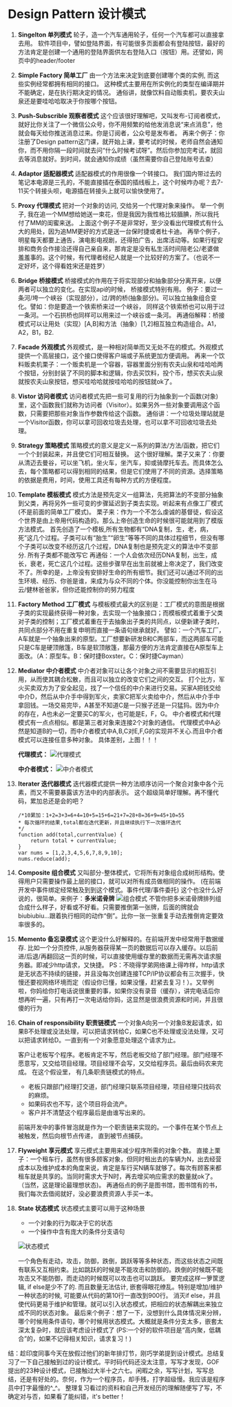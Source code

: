 Design Pattern 设计模式
===
1. **Singelton 单列模式**
    轮子，造一个汽车通用轮子，任何一个汽车都可以直接拿去用。
    软件项目中，譬如登陆界面，有可能很多页面都会有登陆按钮，最好的方法肯定是创建一个通用的登陆界面供左右登陆入口（按钮）用。还譬如，网页中的header/footer
2. **Simple Factory 简单工厂**
    由一个方法来决定到底要创建哪个类的实例, 而这些实例经常都拥有相同的接口。 这种模式主要用在所实例化的类型在编译期并不能确定，是在执行期决定的情况。 通俗讲，就像饮料自动贩卖机，要农夫山泉还是要哇哈哈取决于你按哪个按钮。
3. **Push-Subscrible 观察者模式**
    这个应该很好理解吧，又叫发布-订阅者模式，就好比你关注了一个微信公众号，你不用频繁的给他发消息说“来点消息”，他就会每天给你推送消息过来。你是订阅者，公众号是发布者。
    再来个例子：你注册了Design pattern这门课，就开始上课，要考试的时候，老师自然会通知你，而不用你隔一段时间就去问“什么时候考试呀”。然后你参加完考试，就回去等消息就好。到时间，就会通知你成绩（虽然需要你自己登陆账号去查）
4. **Adaptor 适配器模式**
    适配器模式的作用很像一个转接口。
    我们国内带过去的笔记本电源是三孔的，不能直接插在泰国的插线板上，这个时候咋办呢？去7-11买个转接头呗，电源插在转接头上就可以愉快使用了。
5. **Proxy 代理模式**
    把对一个对象的访问, 交给另一个代理对象来操作。
    举一个例子, 我在追一个MM想给她送一束花，但是我因为我性格比较腼腆，所以我托付了MM的闺蜜来送。
    上面这个例子不是非常好，至少没看出代理模式有什么大的用处，因为追MM更好的方式是送一台保时捷或者杜卡迪。
    再举个例子，明星每天都要上通告，演电影电视剧，还得拍广告，出席活动等。如果行程安排和商务合作接洽还得自己亲自来，那肯定是没有私生活时间陪老公/老婆做羞羞事的。这个时候，有代理者经纪人就是一个比较好的方案了。（也说不一定好坏，这个得看姓宋还是姓罗）
6. **Bridge 桥接模式**
    桥接模式的作用在于将实现部分和抽象部分分离开来，以便两者可以独立的变化。在实现api的时候， 桥接模式特别有用。
    例子：要过一条河/垮一个峡谷（实现部分），过/跨的桥(抽象部分)。可以独立抽象组合变化。譬如：你是要造一个铁索桥来过一个峡谷， 同样这个铁索桥也可以用于过一条河。一个石拱桥也同样可以用来过一个峡谷或一条河。
    再通俗解释：桥接模式可以让用处（实现）[A,B]和方法（抽象）[1,2]相互独立构造组合。A1，A2，B1，B2.
7. **Facade 外观模式**
    外观模式，是一种相对简单而又无处不在的模式。外观模式提供一个高层接口，这个接口使得客户端或子系统更加方便调用。
    再来一个饮料贩卖机栗子：一个贩卖机是一个容器，容器里面分别有农夫山泉和哇哈哈两个按钮，分别封装了不同的脚本和逻辑，你去买饮料，投个币，想买农夫山泉就按农夫山泉按钮，想买哇哈哈就按哇哈哈的按钮就ok了。
8. **Vistor 访问者模式**
    访问者模式先把一些可复用的行为抽象到一个函数(对象)里，这个函数我们就称为访问者（Visitor）。如果另外一些对象要调用这个函数，只需要把那些对象当作参数传给这个函数。
    通俗讲：一个垃圾处理站就是一个Visitor函数，你可以拿可回收垃圾去处理，也可以拿不可回收垃圾去处理。
9. **Strategy 策略模式**
    策略模式的意义是定义一系列的算法/方法/函数，把它们一个个封装起来，并且使它们可相互替换。
    这个很好理解。栗子又来了：你要从清迈去曼谷，可以坐飞机，坐火车，坐汽车，抑或骑摩托车去。而具体怎么去，每个策略都可以得到相同的结果，但是它们使用了不同的资源。选择策略的依据是费用，时间，使用工具还有每种方式的方便程度。
10. **Template 模板模式**
    模式方法是预先定义一组算法，先把算法的不变部分抽象到父类，再将另外一些可变的步骤延迟到子类去实现。听起来有点像工厂模式(不是前面的简单工厂模式)。
    栗子来：作为一个不怎么虔诚的基督徒，假设这个世界是由上帝用代码构造的。那么上帝创造生命的时候很可能就用到了模版方法模式。
    首先创造了一个模板,所有生物都有“DNA复制，生，老，病，死”这几个过程。子类可以有“胎生”“卵生”等等不同的具体过程细节，但没有哪个子类可以改变不经历这几个过程，DNA复制也是预先定义的算法中不变部分. 所有子类都不能改写它
    再通俗：一个人会依次经历DNA复制，出生，成长，衰老，死亡这几个过程。这些步骤早在出生前就被上帝决定了，我们改变不了。所幸的是，上帝没有安排好生命的所有细节。我们还可以通过不同的出生环境、经历、你爸是谁，来成为与众不同的个体。你没能控制你出生在马云/健林爸爸家，但你还能控制你的努力程度
11. **Factory Method 工厂模式**
    与模板模式最大的区别是：工厂模式的意图是根据子类的实现最终获得一种对象，去实现一个抽象接口；而模板模式着重于父类对子类的控制；工厂模式着重在于去抽象出子类的共同点，以便新建子类时，共同点部分不用在重复申明而直接一条语句继承就好。
    譬如：一个汽车工厂，A车就是一个抽象出来的原型。工厂想要新研发B和C两部车，而这两部车可能只是C车是硬顶敞篷，B车是软顶敞篷，那最方便的方法肯定直接在A原型车上面改。（A：原型车。B：保时捷Boxster。C：保时捷Cayman）
12. **Mediator 中介者模式**
    中介者对象可以让各个对象之间不需要显示的相互引用，从而使其耦合松散，而且可以独立的改变它们之间的交互。
    打个比方，军火买卖双方为了安全起见，找了一个信任的中介来进行交易。买家A把钱交给中介D，然后从中介手中得到军火，卖家C把军火卖给中介，然后从中介手中拿回钱。一场交易完毕，A甚至不知道C是一只猴子还是一只猛犸。因为中介的存在，A也未必一定要买C的军火，也可能是E，F，G。
    中介者模式和代理模式有一点点相似。都是第三者对象来连接2个对象的通信。
    代理模式中A必然是知道B的一切，而中介者模式中A,B,C对E,F,G的实现并不关心.而且中介者模式可以连接任意多种对象。
    具体差别，上图！！！
    
    **代理模式：**
    ![代理模式](http://jbcdn2.b0.upaiyun.com/2012/10/image-4.png)
    
    **中介者模式：**
    ![中介者模式](http://jbcdn2.b0.upaiyun.com/2012/10/image-5.png)
13. **Iterater 迭代器模式**
    迭代器模式提供一种方法顺序访问一个聚合对象中各个元素，而又不需要暴露该方法中的内部表示。
    这个超级简单好理解。再不懂代码，累加总还是会的吧？
    ```
    /*10累加：1+2=3+3=6+4=10+5=15+6=21+7=28+8=36+9=45+10=55
    * 每次循环的结果,total都在迭代更新，并且继续执行下一次循环迭代
    */
    function add(total,currentValue) {
        return total + currentValue;
    }
    var nums = [1,2,3,4,5,6,7,8,9,10];
    nums.reduce(add);
    ```
14. **Composite 组合模式**
    又叫部分-整体模式，它将所有对象组合成树形结构。使得用户只需要操作最上层的接口，就可以对所有成员做相同的操作。
    (在前端开发中事件绑定经常触及到到这个模式。事件代理/事件委托)
    这个也没什么好说的，很简单。来例子：**多米诺骨牌**
    ![组合模式](http://img002.hc360.cn/g6/M08/D9/3C/wKhQr1NPfZmELclPAAAAAP-SsiI637.jpg)
    不管你把多米诺骨牌排列组合成什么样子，好看或不好看。只需要推倒第一张牌，后面的牌就会biubiubiu...跟着执行相同的动作“倒”。比你一张一张重复手动去推倒肯定要效率很多的。
15. **Memento 备忘录模式**
    这个更没什么好解释的。在前端开发中经常用于数据缓存.
    比如一个分页控件, 从服务器获得某一页的数据后可以存入缓存。以后前进/后退/再翻回这一页的时候，可以直接使用缓存里的数据而无需再次请求服务器。即减少http请求，又快捷。
    PS：不晓得学弟网络课上得咋样，http请求是无状态不持续的链接，并且没每次创建连接TCP/IP协议都会有三次握手，快慢还要视网络环境而定（假设你已懂，如果没懂，赶紧去复习！）。又举例啦，你妈给你打电话说很重要的事，如果你没有录音（缓存），讲完电话后你想再听一遍，只有再打一次电话给你妈，这显然是很浪费资源和时间，并且很傻的行为
16. **Chain of responsibility 职责链模式**
    一个对象A向另一个对象B发起请求，如果B不处理或没法处理，可以把请求转给C，如果C也不处理或没法处理，又可以把请求转给D。一直到有一个对象愿意处理这个请求为止。

    客户让老板写个程序。老板肯定不写，然后老板交给了部门经理。部门经理不愿意写，又交给项目经理。项目经理不会写，又交给程序员。最后由码农来完成。
    在这个假设里， 有几条职责链模式的特点。

    + 老板只跟部门经理打交道，部门经理只联系项目经理，项目经理只找码农的麻烦。
    + 如果码农也不写，这个项目将会流产。
    + 客户并不清楚这个程序最后是由谁写出来的。

    前端开发中的事件冒泡就是作为一个职责链来实现的。一个事件在某个节点上被触发，然后向根节点传递， 直到被节点捕获。
17. **Flyweight 享元模式**
    享元模式主要用来减少程序所需的对象个数。
    直接上栗子：一个租车行，虽然有很多顾客对象，但同时租出去的车辆为N，出去经营成本以及维护成本的角度来说，肯定是车行买N辆车就够了。每次有顾客来都租车就是共享的。当同时需求大于N时，再去增买响应需求的数量就ok了。（当然，这是理论最理想状态)。
    再通俗点的例子是图书馆，图书馆有的书，我们每次去借阅就好，没必要浪费资源人手买一本。
18. **State 状态模式**
    状态模式主要可以用于这种场景

    * 一个对象的行为取决于它的状态
    * 一个操作中含有庞大的条件分支语句

    ![状态模式](http://jbcdn2.b0.upaiyun.com/2012/10/image-2.jpg)
    
    一个角色有走动，攻击，防御，跌倒，跳跃等等多种状态，而这些状态之间既有联系又互相约束。比如跳跃的时候是不能攻击和防御的。跌倒的时候既不能攻击又不能防御，而走动的时候既可以攻击也可以跳跃。
    要完成这样一箩筐逻辑, if else是少不了的. 而且数量无法估计, 嵌套得眼花缭乱。特别是增加/维护一种状态的时候, 可能要从代码的第10行一直改到900行。
    消灭if else，并且使代码更易于维护和管理。就可以引入状态模式，把相应的状态解耦出来独立成不同的状态对象。
    最后来个例子：想了一下，没想到什么具体情况来分辨，哪个时候用条件语句，哪个时候用状态模式。大概就是条件分支太多，嵌套太深太复杂时，就应该考虑设计模式了
    (PS:一个好的软件项目是“高内聚，低耦合”的，如果不记得相关知识，请求复习！)


结：趁印度同事今天在放假过他们的新年排灯节，刚巧学弟提到设计模式。总结复习了一下自己接触到过的设计模式。平时码代码还没太注意，写写才发现，GOF提出的23种设计模式，已接触过大半十之六七。闲暇之余，写写计划，写写总结，还是有好处的。奈何，作为一个程序员，却手残，打字超级慢。我应该是程序员中打字最慢的^_^。
整理复习看过的资料和自己开发经历的理解随便写了写，不确定对与否，如果看了能纠错，it's better！
